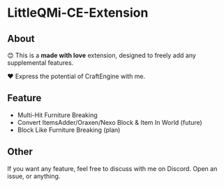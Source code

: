 # LittleQMi-CE-Extension
## About
😊 This is a **made with love** extension, designed to freely add any supplemental features.

❤️ Express the potential of CraftEngine with me.
## Feature
- Multi-Hit Furniture Breaking
- Convert ItemsAdder/Oraxen/Nexo Block & Item In World (future)
- Block Like Furniture Breaking (plan)

## Other
If you want any feature, feel free to discuss with me on Discord.
Open an issue, or anything.
